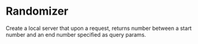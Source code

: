# Randomizer

Create a local server that upon a request, returns number between a start number and an end number specified as query params.
